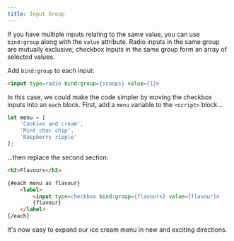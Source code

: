 ```yaml
---
title: Input Group
---
```


If you have multiple inputs relating to the same value, you can use `bind:group` along with the `value` attribute. Radio inputs in the same group are mutually exclusive; checkbox inputs in the same group form an array of selected values.

Add `bind:group` to each input:

```html
<input type=radio bind:group={scoops} value={1}>
```

In this case, we could make the code simpler by moving the checkbox inputs into an `each` block. First, add a `menu` variable to the `<script>` block...

```js
let menu = [
	'Cookies and cream',
	'Mint choc chip',
	'Raspberry ripple'
];
```

...then replace the second section:

```html
<h2>Flavours</h2>

{#each menu as flavour}
	<label>
		<input type=checkbox bind:group={flavours} value={flavour}>
		{flavour}
	</label>
{/each}
```

It's now easy to expand our ice cream menu in new and exciting directions.